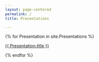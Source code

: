 ```yaml
---
layout: page-centered
permalink: /
title: Presentations

---
```


{% for Presentation in site.Presentations %}
<p><a href="{{ Presentation.url }}.html" target="_blank">{{ Presentation.title }}</a></p>
{% endfor %}
